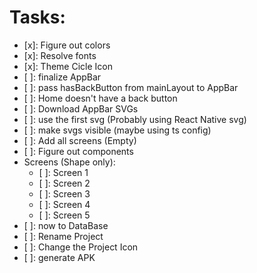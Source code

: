 # Tasks:

- [x]: Figure out colors
- [x]: Resolve fonts
- [x]: Theme Cicle Icon
- [ ]: finalize AppBar
- [ ]: pass hasBackButton from mainLayout to AppBar
- [ ]: Home doesn't have a back button
- [ ]: Download AppBar SVGs
- [ ]: use the first svg (Probably using React Native svg)
- [ ]: make svgs visible (maybe using ts config)
- [ ]: Add all screens (Empty)
- [ ]: Figure out components
- Screens (Shape only):
  - [ ]: Screen 1
  - [ ]: Screen 2
  - [ ]: Screen 3
  - [ ]: Screen 4
  - [ ]: Screen 5
- [ ]: now to DataBase
- [ ]: Rename Project
- [ ]: Change the Project Icon
- [ ]: generate APK
